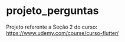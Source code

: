 # projeto_perguntas

Projeto referente a Seção 2 do curso: https://www.udemy.com/course/curso-flutter/


